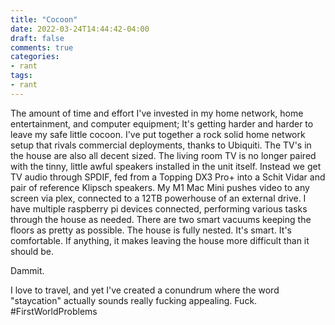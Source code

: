 ```yaml
---
title: "Cocoon"
date: 2022-03-24T14:44:42-04:00
draft: false
comments: true
categories:
- rant
tags:
- rant
---
```



The amount of time and effort I've invested in my home network, home
entertainment, and computer equipment; It's getting harder and harder to leave
my safe little cocoon. I've put together a rock solid home network setup that
rivals commercial deployments, thanks to Ubiquiti. The TV's in the house are
also all decent sized. The living room TV is no longer paired with the tinny,
little awful speakers installed in the unit itself. Instead we get TV audio
through SPDIF, fed from a Topping DX3 Pro+ into a Schit Vidar and pair of
reference Klipsch speakers. My M1 Mac Mini pushes video to any screen via plex,
connected to a 12TB powerhouse of an external drive. I have multiple raspberry
pi devices connected, performing various tasks through the house as needed.
There are two smart vacuums keeping the floors as pretty as possible. The house
is fully nested. It's smart. It's comfortable. If anything, it makes leaving the
house more difficult than it should be.

Dammit.

I love to travel, and yet I've created a conundrum where the word "staycation"
actually sounds really fucking appealing. Fuck. #FirstWorldProblems
